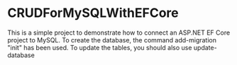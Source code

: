 # CRUDForMySQLWithEFCore

This is a simple project to demonstrate how to connect an ASP.NET EF Core project to MySQL. To create the database, the command add-migration "init" has been used. To update the tables, you should also use update-database
